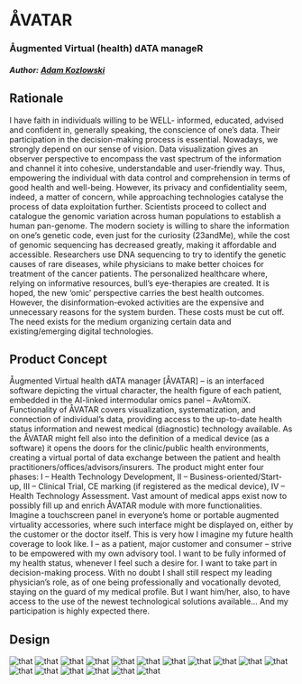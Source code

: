 # ÅVATAR
### Åugmented Virtual (health) dATA manageR

##### **Author:** [Adam Kozlowski](https://github.com/kozload)

## Rationale
I have faith in individuals willing to be WELL- informed, educated, advised and confident in, generally speaking, the conscience of one’s data. Their participation in the decision-making process is essential.
Nowadays, we strongly depend on our sense of vision. Data visualization gives an observer perspective to encompass the vast spectrum of the information and channel it into cohesive, understandable and user-friendly way. Thus, empowering the individual with data control and comprehension in terms of good health and well-being. However, its privacy and confidentiality seem, indeed, a matter of concern, while approaching technologies catalyse the process of data exploitation further.
Scientists proceed to collect and catalogue the genomic variation across human populations to establish a human pan-genome. The modern society is willing to share the information on one’s genetic code, even just for the curiosity (23andMe), while the cost of genomic sequencing has decreased greatly, making it affordable and accessible. Researchers use DNA sequencing to try to identify the genetic causes of rare diseases, while physicians to make better choices for treatment of the cancer patients. The personalized healthcare where, relying on informative resources, bull’s eye-therapies are created. It is hoped, the new ‘omic’ perspective carries the best health outcomes. However, the disinformation-evoked activities are the expensive and unnecessary reasons for the system burden. These costs must be cut off. The need exists for the medium organizing certain data and existing/emerging digital technologies. 

## Product Concept
Åugmented Virtual health dATA manager [ÅVATAR] – is an interfaced software depicting the virtual character, the health figure of each patient, embedded in the AI-linked intermodular omics panel – AvAtomiX. Functionality of ÅVATAR covers visualization, systematization, and connection of individual’s data, providing access to the up-to-date health status information and newest medical (diagnostic) technology available. As the ÅVATAR might fell also into the definition of a medical device (as a software) it opens the doors for the clinic/public health environments, creating a virtual portal of data exchange between the patient  and health practitioners/offices/advisors/insurers. The product might enter four phases: I – Health Technology Development, II – Business-oriented/Start-up, III – Clinical Trial, CE marking (if registered as the medical device), IV – Health Technology Assessment.
Vast amount of medical apps exist now to possibly fill up and enrich ÅVATAR module with more functionalities. Imagine a touchscreen panel in everyone’s home or portable augmented virtuality accessories, where such interface might be displayed on, either by the customer or the doctor itself. This is very how I imagine my future health coverage to look like. I – as a patient, major customer and consumer – strive to be empowered with my own advisory tool. I want to be fully informed of my health status, whenever I feel such a desire for. I want to take part in decision-making process. With no doubt I shall still respect my leading physician’s role, as of one being professionally and vocationally devoted, staying on the guard of my medical profile. But I want him/her, also, to have access to the use of the newest technological solutions available... And my participation is highly expected there.

## Design

![that](./ppt/1.png)
![that](./ppt/2.png)
![that](./ppt/3.png)
![that](./ppt/4.png)
![that](./ppt/5.png)
![that](./ppt/6.png)
![that](./ppt/7.png)
![that](./ppt/8.png)
![that](./ppt/9.png)
![that](./ppt/10.png)
![that](./ppt/11.png)
![that](./ppt/12.png)
![that](./ppt/13.png)
![that](./ppt/14.png)
![that](./ppt/15.png)
![that](./ppt/16.png)
![that](./ppt/17.png)
